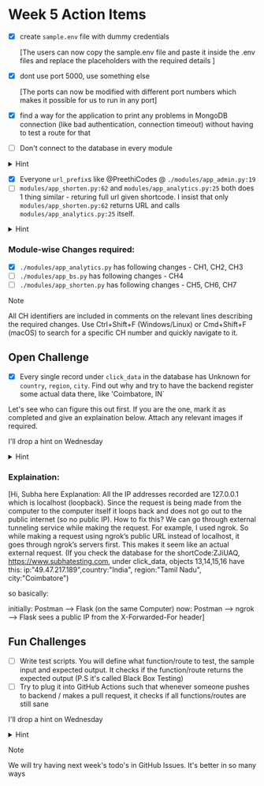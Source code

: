 # Week 5 Action Items
- [X] create `sample.env` file with dummy credentials
  
  [The users can now copy the sample.env file and paste it inside the .env files and replace the placeholders with the required details ]
- [X] dont use port 5000, use something else
      
  [The ports can now be modified with different port numbers which makes it possible for us to run in any port]
- [X] find a way for the application to print any problems in MongoDB connection (like bad authentication, connection timeout) without having to test a route for that
- [ ] Don't connect to the database in every module 
<details>
  <summary>Hint</summary>

  Have a separate class that connects for you and returns the `db` object or the `collections` object to where ever you import (that class) and use it
</details>

- [X] Everyone `url_prefix`s like @PreethiCodes @ `./modules/app_admin.py:19`
- [ ] `modules/app_shorten.py:62` and `modules/app_analytics.py:25` both does 1 thing similar - returing full url given shortcode. I insist that only `modules/app_shorten.py:62` returns URL and calls `modules/app_analytics.py:25` itself. 
<details>
  <summary>Hint</summary>

  Use internal API Calls
</details>

### Module-wise Changes required:

- [X] `./modules/app_analytics.py` has following changes - CH1, CH2, CH3
- [ ] `./modules/app_bs.py` has following changes - CH4
- [ ] `./modules/app_shorten.py` has following changes - CH5, CH6, CH7

> [!NOTE]
> All CH identifiers are included in comments on the relevant lines describing the required changes.
> Use Ctrl+Shift+F (Windows/Linux) or Cmd+Shift+F (macOS) to search for a specific CH number and quickly navigate to it.

**Open Challenge**
---
- [X] Every single record under `click_data` in the database has Unknown for `country`, `region`, `city`. Find out why and try to have the backend register some actual data there, like 'Coimbatore, IN`

Let's see who can figure this out first. If you are the one, mark it as completed and give an explaination below. Attach any relevant images if required. 


I'll drop a hint on Wednesday

<details>
  <summary>Hint</summary>

  Wait till Wednesday :))
</details>

### Explaination: 
[Hi, Subha here
Explanation: All the IP addresses recorded are 127.0.0.1 which is localhost (loopback). Since the request is being made from the computer to the computer itself it loops back and does not go out to the public internet (so no public IP).
How to fix this? We can go through external tunneling service while making the request. For example, I used ngrok. So while making a request using ngrok’s public URL instead of localhost, it goes through ngrok’s servers first. This makes it seem like an actual external request. (If you check the database for the shortCode:ZJiUAQ, https://www.subhatesting.com, under click_data, objects 13,14,15,16 have this: ip:"49.47.217.189",country:"India", region:"Tamil Nadu", city:"Coimbatore")

so basically:

initially: Postman --> Flask (on the same Computer)
now: Postman --> ngrok --> Flask sees a public IP from the X-Forwarded-For header]


**Fun Challenges**
---
- [ ] Write test scripts. You will define what function/route to test, the sample input and expected output. It checks if the function/route returns the expected output (P.S it's called Black Box Testing)
- [ ] Try to plug it into GitHub Actions such that whenever someone pushes to backend / makes a pull request, it checks if all functions/routes are still sane

I'll drop a hint on Wednesday

<details>
  <summary>Hint</summary>

  Wait till Wednesday :))
</details>

> [!NOTE]
> We will try having next week's todo's in GitHub Issues. It's better in so many ways
